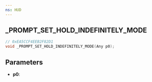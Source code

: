 ```yaml
---
ns: HUD
---
```

## _PROMPT_SET_HOLD_INDEFINITELY_MODE

```c
// 0xEA5CCF4EEB2F82D1
void _PROMPT_SET_HOLD_INDEFINITELY_MODE(Any p0);
```

## Parameters
* **p0**:
